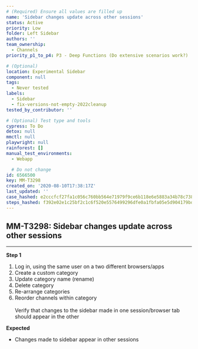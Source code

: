 ```yaml
---
# (Required) Ensure all values are filled up
name: 'Sidebar changes update across other sessions'
status: Active
priority: Low
folder: Left Sidebar
authors: ''
team_ownership:
  - Channels
priority_p1_to_p4: P3 - Deep Functions (Do extensive scenarios work?)

# (Optional)
location: Experimental Sidebar
component: null
tags:
  - Never tested
labels:
  - Sidebar
  - fix-versions-not-empty-2022cleanup
tested_by_contributor: ''

# (Optional) Test type and tools
cypress: To Do
detox: null
mmctl: null
playwright: null
rainforest: []
manual_test_environments:
  - Webapp

  # Do not change
id: 6566500
key: MM-T3298
created_on: '2020-08-10T17:38:17Z'
last_updated: ''
case_hashed: e2cccfcf27fa1c056c760bb564e71979f9ce6b118e6e5883a34b78c73896509fa3449a24a8532a80e4c34ec3e5e87ef1
steps_hashed: f392e02e1c25bf2c1c6f520e5576499296dfe0a1fbfa05e5d904179bde32eb79f5187ff957bc2d3c3a4bde556631f875
---
```


<!-- (Auto-generated) Based on frontmatter's "key" and "name" -->

## MM-T3298: Sidebar changes update across other sessions

---

**Step 1**

1. Log in, using the same user on a two different browsers/apps
2. Create a custom category
3. Update category name (rename)
4. Delete category
5. Re-arrange categories
6. Reorder channels within category\
   \
   Verify that changes to the sidebar made in one session/browser tab should appear in the other

**Expected**

- Changes made to sidebar appear in other sessions
